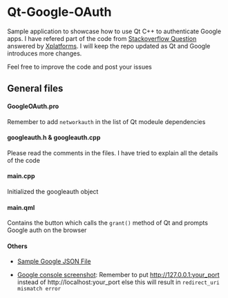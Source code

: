 # Qt-Google-OAuth

Sample application to showcase how to use Qt C++ to authenticate Google apps. I have refered part of the code from [Stackoverflow Question](https://stackoverflow.com/questions/48453550/how-to-create-a-login-page-using-qt-oauth) answered by [Xplatforms](https://stackoverflow.com/users/1047746/xplatforms). I will keep the repo updated as Qt and Google introduces more changes.

Feel free to improve the code and post your issues

## General files

#### GoogleOAuth.pro

Remember to add `networkauth` in the list of Qt modeule dependencies

#### googleauth.h & googleauth.cpp

Please read the comments in the files. I have tried to explain all the details of the code

#### main.cpp

Initialized the googleauth object

#### main.qml

Contains the button which calls the `grant()` method of Qt and prompts Google auth on the browser

#### Others

-   [Sample Google JSON File](client_secret_452291785459-1ldhc2q2ahqfl7sv0mh1veuov740bj5f.apps.googleusercontent.com.json)

-   [Google console screenshot](GoogleConsole.png): Remember to put http://127.0.0.1:your_port instead of http://localhost:your_port else this will result in `redirect_uri mismatch error`
